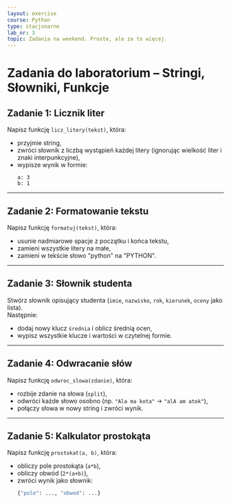 ```yaml
---
layout: exercise
course: Python
type: stacjonarne
lab_nr: 3
topic: Zadania na weekend. Proste, ale za to więcej.
---
```

# Zadania do laboratorium – Stringi, Słowniki, Funkcje

## Zadanie 1: Licznik liter
Napisz funkcję `licz_litery(tekst)`, która:
- przyjmie string,
- zwróci słownik z liczbą wystąpień każdej litery (ignorując wielkość liter i znaki interpunkcyjne),
- wypisze wynik w formie:
  ```
  a: 3
  b: 1
  ```

---

## Zadanie 2: Formatowanie tekstu
Napisz funkcję `formatuj(tekst)`, która:
- usunie nadmiarowe spacje z początku i końca tekstu,
- zamieni wszystkie litery na małe,
- zamieni w tekście słowo "python" na "PYTHON".

---

## Zadanie 3: Słownik studenta
Stwórz słownik opisujący studenta (`imie`, `nazwisko`, `rok`, `kierunek`, `oceny` jako lista).  
Następnie:
- dodaj nowy klucz `średnia` i oblicz średnią ocen,
- wypisz wszystkie klucze i wartości w czytelnej formie.

---

## Zadanie 4: Odwracanie słów
Napisz funkcję `odwroc_slowa(zdanie)`, która:
- rozbije zdanie na słowa (`split`),
- odwróci każde słowo osobno (np. `"Ala ma kota"` → `"alA am atok"`),
- połączy słowa w nowy string i zwróci wynik.

---

## Zadanie 5: Kalkulator prostokąta
Napisz funkcję `prostokat(a, b)`, która:
- obliczy pole prostokąta (`a*b`),
- obliczy obwód (`2*(a+b)`),
- zwróci wynik jako słownik:  
  ```python
  {"pole": ..., "obwod": ...}
  ```
